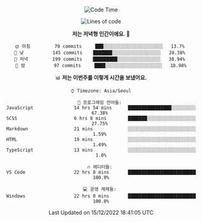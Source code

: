 <div align="center">

<br />

 <!--START_SECTION:waka-->
![Code Time](http://img.shields.io/badge/Code%20Time-194%20hrs%208%20mins-blue)

![Lines of code](https://img.shields.io/badge/%EC%A0%80%EB%8A%94%20%EC%97%AC%ED%83%9C%EA%B9%8C%EC%A7%80%20-278%20Thousand%20%EC%A4%84%EC%9D%98%20%EC%BD%94%EB%93%9C%EB%A5%BC%20%EC%9E%91%EC%84%B1%ED%96%88%EC%96%B4%EC%9A%94.-blue)

**저는 저녁형 인간이에요. 🦉** 

```text
🌞 아침         70 commits     ███░░░░░░░░░░░░░░░░░░░░░░   13.7% 
🌆 낮　         145 commits    ███████░░░░░░░░░░░░░░░░░░   28.38% 
🌃 저녁         199 commits    █████████░░░░░░░░░░░░░░░░   38.94% 
🌙 밤　         97 commits     ████░░░░░░░░░░░░░░░░░░░░░   18.98%

```


📊 **저는 이번주를 이렇게 시간을 보냈어요.** 

```text
⌚︎ Timezone: Asia/Seoul

💬 프로그래밍 언어들: 
JavaScript               14 hrs 54 mins      ████████████████░░░░░░░░░   67.38% 
SCSS                     6 hrs 8 mins        ███████░░░░░░░░░░░░░░░░░░   27.75% 
Markdown                 21 mins             ░░░░░░░░░░░░░░░░░░░░░░░░░   1.59% 
HTML                     19 mins             ░░░░░░░░░░░░░░░░░░░░░░░░░   1.49% 
TypeScript               13 mins             ░░░░░░░░░░░░░░░░░░░░░░░░░   1.0%

🔥 에디터들: 
VS Code                  22 hrs 8 mins       █████████████████████████   100.0%

💻 운영 체제들: 
Windows                  22 hrs 8 mins       █████████████████████████   100.0%

```


 Last Updated on 15/12/2022 18:41:05 UTC
<!--END_SECTION:waka-->

</div>
